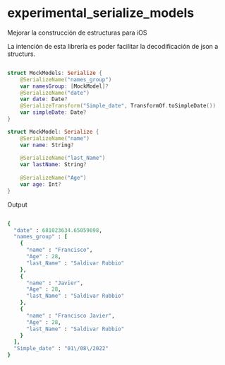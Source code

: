 # experimental_serialize_models
Mejorar la construcción de estructuras para iOS

La intención de esta librería es poder facilitar la decodificación de json a structurs.

````Swift

struct MockModels: Serialize {
    @SerializeName("names_group")
    var namesGroup: [MockModel]?
    @SerializeName("date")
    var date: Date?
    @SerializeTransform("Simple_date", TransformOf.toSimpleDate())
    var simpleDate: Date?
}

struct MockModel: Serialize {
    @SerializeName("name")
    var name: String?
    
    @SerializeName("last_Name")
    var lastName: String?
    
    @SerializeName("Age")
    var age: Int?
}

````

Output

````Ruby

{
  "date" : 681023634.65059698,
  "names_group" : [
    {
      "name" : "Francisco",
      "Age" : 28,
      "last_Name" : "Saldivar Rubbio"
    },
    {
      "name" : "Javier",
      "Age" : 28,
      "last_Name" : "Saldivar Rubbio"
    },
    {
      "name" : "Francisco Javier",
      "Age" : 28,
      "last_Name" : "Saldivar Rubbio"
    }
  ],
  "Simple_date" : "01\/08\/2022"
}

````
